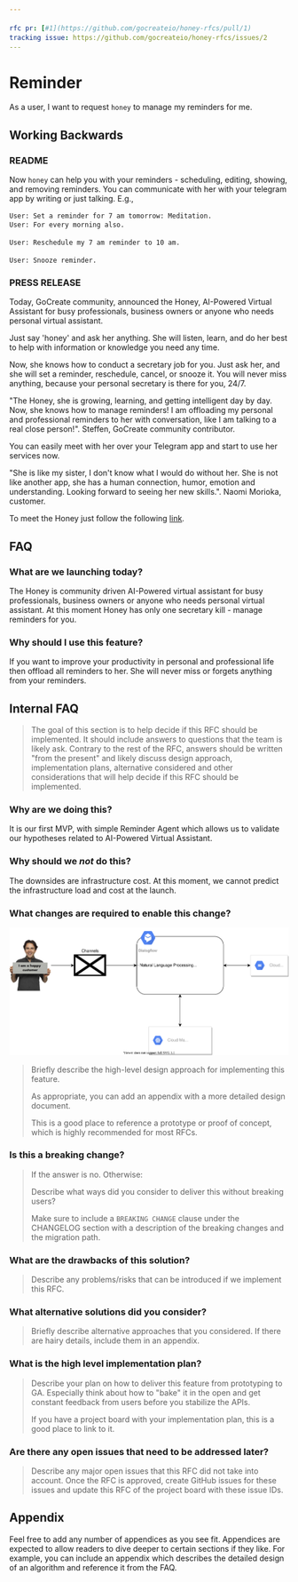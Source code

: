 ```yaml
---

rfc pr: [#1](https://github.com/gocreateio/honey-rfcs/pull/1)  
tracking issue: https://github.com/gocreateio/honey-rfcs/issues/2
---
```


# Reminder
As a user, I want to request `honey` to manage my reminders for me.

## Working Backwards

### README

Now `honey` can help you with your reminders - scheduling, editing, showing, and removing reminders.
You can communicate with her with your telegram app by writing or just talking.
E.g.,
```
User: Set a reminder for 7 am tomorrow: Meditation.
User: For every morning also.

User: Reschedule my 7 am reminder to 10 am.

User: Snooze reminder.
```

### PRESS RELEASE

Today, GoCreate community, announced the Honey, 
AI-Powered Virtual Assistant for busy professionals, business owners or anyone who needs personal virtual assistant.

Just say 'honey' and ask her anything. She will listen, learn, and do her best to help with information or knowledge you need any time.

Now, she knows how to conduct a secretary job for you.
Just ask her, and she will set a reminder, reschedule, cancel, or snooze it.
You will never miss anything, because your personal secretary is there for you, 24/7.

"The Honey, she is growing, learning, and getting intelligent day by day. Now, she knows how to manage reminders! I am offloading my personal and professional reminders to her with conversation, like I am talking to a real close person!". Steffen, GoCreate community contributor.

You can easily meet with her over your Telegram app and start to use her services now.

"She is like my sister, I don't know what I would do without her. She is not like another app, she has a human connection, humor, emotion and understanding. Looking forward to seeing her new skills.". Naomi Morioka, customer.

To meet the Honey just follow the following [link]().

## FAQ

### What are we launching today?
The Honey is community driven AI-Powered virtual assistant for busy professionals, business owners or anyone who needs personal virtual assistant.
At this moment Honey has only one secretary kill - manage reminders for you.

### Why should I use this feature?
If you want to improve your productivity in personal and professional life then offload all reminders to her.
She will never miss or forgets anything from your reminders.

## Internal FAQ

> The goal of this section is to help decide if this RFC should be implemented.
> It should include answers to questions that the team is likely ask. Contrary
> to the rest of the RFC, answers should be written "from the present" and
> likely discuss design approach, implementation plans, alternative considered
> and other considerations that will help decide if this RFC should be
> implemented.

### Why are we doing this?
It is our first MVP, with simple Reminder Agent which allows us to validate our hypotheses related to AI-Powered Virtual Assistant.

### Why should we _not_ do this?
The downsides are infrastructure cost. At this moment, we cannot predict the infrastructure load and cost at the launch.

### What changes are required to enable this change?
![architecture](../images/0001-reminder.drawio.svg)
> Briefly describe the high-level design approach for implementing this feature.
>
> As appropriate, you can add an appendix with a more detailed design document.
>
> This is a good place to reference a prototype or proof of concept, which is
> highly recommended for most RFCs.

### Is this a breaking change?

> If the answer is no. Otherwise:
>
> Describe what ways did you consider to deliver this without breaking users?
>
> Make sure to include a `BREAKING CHANGE` clause under the CHANGELOG section with a description of the breaking
> changes and the migration path.

### What are the drawbacks of this solution?

> Describe any problems/risks that can be introduced if we implement this RFC.

### What alternative solutions did you consider?

> Briefly describe alternative approaches that you considered. If there are
> hairy details, include them in an appendix.

### What is the high level implementation plan?

> Describe your plan on how to deliver this feature from prototyping to GA.
> Especially think about how to "bake" it in the open and get constant feedback
> from users before you stabilize the APIs.
>
> If you have a project board with your implementation plan, this is a good
> place to link to it.

### Are there any open issues that need to be addressed later?

> Describe any major open issues that this RFC did not take into account. Once
> the RFC is approved, create GitHub issues for these issues and update this RFC
> of the project board with these issue IDs.

## Appendix

Feel free to add any number of appendices as you see fit. Appendices are expected to allow readers to dive deeper to
certain sections if they like. For example, you can include an appendix which describes the detailed design of an
algorithm and reference it from the FAQ.
